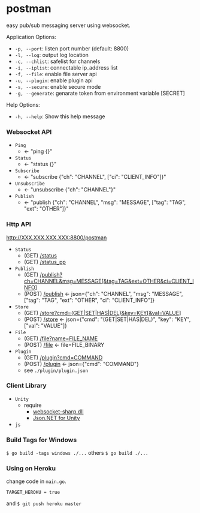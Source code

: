 # postman
easy pub/sub messaging server using websocket.

Application Options:
- `-p, --port`: listen port number (default: 8800)
- `-l, --log`: output log location
- `-c, --chlist`: safelist for channels
- `-i, --iplist`: connectable ip_address list
- `-f, --file`: enable file server api
- `-u, --plugin`: enable plugin api
- `-s, --secure`: enable secure mode
- `-g, --generate`: genarate token from environment variable [SECRET]

Help Options:
- `-h, --help`: Show this help message

### Websocket API

- `Ping`
  - <- "ping {}"
- `Status`
  - <- "status {}"
- `Subscribe`
  - <- "subscribe {"ch": "CHANNEL", ["ci": "CLIENT_INFO"]}"
- `Unsubscribe`
  - <- "unsubscribe {"ch": "CHANNEL"}"
- `Publish`
  - <- "publish {"ch": "CHANNEL", "msg": "MESSAGE", ["tag": "TAG", "ext": "OTHER"]}"

### Http API

http://XXX.XXX.XXX.XXX:8800/postman

- `Status`
  - (GET) [/status]()
  - (GET) [/status_pp]()
- `Publish`
  - (GET) [/publish?ch=CHANNEL&msg=MESSAGE[&tag=TAG&ext=OTHER&ci=CLIENT_INFO]]()
  - (POST) [/publish]() <- json={"ch": "CHANNEL", "msg": "MESSAGE", ["tag": "TAG", "ext": "OTHER", "ci": "CLIENT_INFO"]}
- `Store`
  - (GET) [/store?cmd=(GET|SET|HAS|DEL)&key=KEY[&val=VALUE]]()
  - (POST) [/store]() <- json={"cmd": "(GET|SET|HAS|DEL)", "key": "KEY", ["val": "VALUE"]}
- `File`
  - (GET) [/file?name=FILE_NAME]()
  - (POST) [/file]() <- file=FILE_BINARY
- `Plugin`
  - (GET) [/plugin?cmd=COMMAND]()
  - (POST) [/plugin]() <- json={"cmd": "COMMAND"}
  - see `./plugin/plugin.json`

### Client Library

- `Unity`
  - require
    - [websocket-sharp.dll](https://github.com/sta/websocket-sharp)
    - [Json.NET for Unity](https://assetstore.unity.com/packages/tools/input-management/json-net-for-unity-11347)
- `js`

### Build Tags for Windows

`$ go build -tags windows ./...` others `$ go build ./...`

### Using on Heroku

change code in `main.go`.
```
TARGET_HEROKU = true
```

and `$ git push heroku master`
